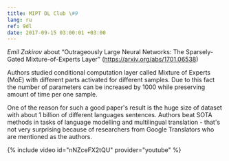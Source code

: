 ```yaml
---
title: MIPT DL Club \#9
lang: ru
ref: 9dl
date: 2017-09-15 03:00:01 +03:00
---
```


_Emil Zakirov_ about “Outrageously Large Neural Networks: The Sparsely-Gated Mixture-of-Experts Layer” (https://arxiv.org/abs/1701.06538)

Authors studied conditional computation layer called Mixture of Experts (MoE) with different parts activated for different samples. Due to this fact the number of parameters can be increased by 1000 while preserving amount of time per one sample.

One of the reason for such a good paper's result is the huge size of dataset with about 1 billion of different languages sentences. Authors beat SOTA methods in tasks of language modelling and multilingual translation - that's not very surprising because of researchers from Google Translators who are mentioned as the authors.

{% include video id="nNZceFX2tQU" provider="youtube" %}
